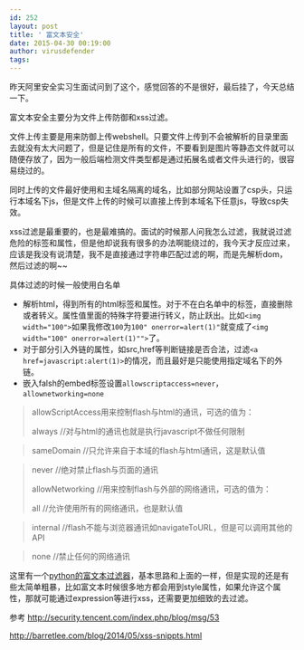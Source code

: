 ```yaml
---
id: 252
layout: post
title: ' 富文本安全'
date: 2015-04-30 00:19:00
author: virusdefender
tags: 
---
```


昨天阿里安全实习生面试问到了这个，感觉回答的不是很好，最后挂了，今天总结一下。

富文本安全主要分为文件上传防御和xss过滤。

文件上传主要是用来防御上传webshell。只要文件上传到不会被解析的目录里面去就没有太大问题了，但是记住是所有的文件，不要看到是图片等静态文件就可以随便存放了，因为一般后端检测文件类型都是通过拓展名或者文件头进行的，很容易绕过的。

同时上传的文件最好使用和主域名隔离的域名，比如部分网站设置了csp头，只运行本域名下js，但是文件上传的时候可以直接上传到本域名下任意js，导致csp失效。

xss过滤是最重要的，也是最难搞的。面试的时候那人问我怎么过滤，我就说过滤危险的标签和属性，但是他却说我有很多的办法啊能绕过的，我今天才反应过来，应该是我没有说清楚，我不是直接通过字符串匹配过滤的啊，而是先解析dom，然后过滤的啊~~

具体过滤的时候一般使用白名单

 - 解析html，得到所有的html标签和属性。对于不在白名单中的标签，直接删除或者转义。属性值里面的特殊字符要进行转义，防止跃出。比如`<img width="100">`如果我修改`100`为`100" onerror=alert(1)"`就变成了`<img width="100" onerror=alert(1)"">`了。
 - 对于部分引入外链的属性，如src,href等判断链接是否合法，过滤`<a href=javascript:alert(1)>`的情况，而且最好是只能使用指定域名下的外链。
 - 嵌入falsh的embed标签设置`allowscriptaccess=never`，`allownetworking=none`

> allowScriptAccess用来控制flash与html的通讯，可选的值为：
> 
> always //对与html的通讯也就是执行javascript不做任何限制 

> sameDomain //只允许来自于本域的flash与html通讯，这是默认值 

> never //绝对禁止flash与页面的通讯
>
> allowNetworking //用来控制flash与外部的网络通讯，可选的值为：
> 
> all //允许使用所有的网络通讯，也是默认值 

> internal //flash不能与浏览器通讯如navigateToURL，但是可以调用其他的API 

> none //禁止任何的网络通讯

这里有一个[python的富文本过滤器][1]，基本思路和上面的一样，但是实现的还是有些太简单粗暴，比如富文本时候很多地方都会用到style属性，如果允许这个属性，那就可能通过expression等进行xss，还需要更加细致的去过滤。

参考 http://security.tencent.com/index.php/blog/msg/53

http://barretlee.com/blog/2014/05/xss-snippts.html

  [1]: http://www.leavesongs.com/PYTHON/python-xss-filter.html